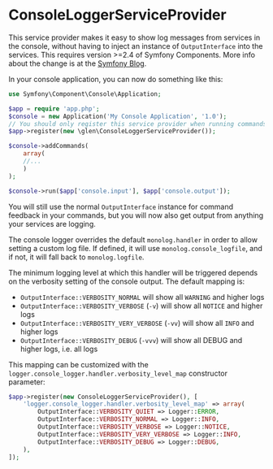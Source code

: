 # ConsoleLoggerServiceProvider

This service provider makes it easy to show log messages from services in the console,
without having to inject an instance of `OutputInterface` into the services. This
requires version >=2.4 of Symfony Components. More info about the change is at the
[Symfony Blog](http://symfony.com/blog/new-in-symfony-2-4-show-logs-in-console).

In your console application, you can now do something like this:

````PHP
use Symfony\Component\Console\Application;

$app = require 'app.php';
$console = new Application('My Console Application', '1.0');
// You should only register this service provider when running commands
$app->register(new \glen\ConsoleLoggerServiceProvider());

$console->addCommands(
    array(
    //...
    )
);

$console->run($app['console.input'], $app['console.output']);
````

You will still use the normal `OutputInterface` instance for command feedback
in your commands, but you will now also get output from anything your services
are logging.

The console logger overrides the default `monolog.handler` in order to allow setting
a custom log file. If defined, it will use `monolog.console_logfile`, and if not, it
will fall back to `monolog.logfile`.

The minimum logging level at which this handler will be triggered depends on the
verbosity setting of the console output. The default mapping is:
 - `OutputInterface::VERBOSITY_NORMAL` will show all `WARNING` and higher logs
 - `OutputInterface::VERBOSITY_VERBOSE` (`-v`) will show all `NOTICE` and higher logs
 - `OutputInterface::VERBOSITY_VERY_VERBOSE` (`-vv`) will show all `INFO` and higher logs
 - `OutputInterface::VERBOSITY_DEBUG` (`-vvv`) will show all DEBUG and higher logs, i.e. all logs
 
This mapping can be customized with the `logger.console_logger.handler.verbosity_level_map` constructor parameter:

```php
$app->register(new ConsoleLoggerServiceProvider(), [
    'logger.console_logger.handler.verbosity_level_map' => array(
        OutputInterface::VERBOSITY_QUIET => Logger::ERROR,
        OutputInterface::VERBOSITY_NORMAL => Logger::INFO,
        OutputInterface::VERBOSITY_VERBOSE => Logger::NOTICE,
        OutputInterface::VERBOSITY_VERY_VERBOSE => Logger::INFO,
        OutputInterface::VERBOSITY_DEBUG => Logger::DEBUG,
    ),
]);
```
